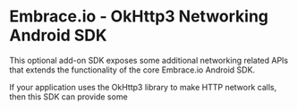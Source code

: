 # Embrace.io - OkHttp3 Networking Android SDK

This optional add-on SDK exposes some additional networking related APIs that extends the functionality of the core Embrace.io Android SDK.

If your application uses the OkHttp3 library to make HTTP network calls, then this SDK can provide some 
